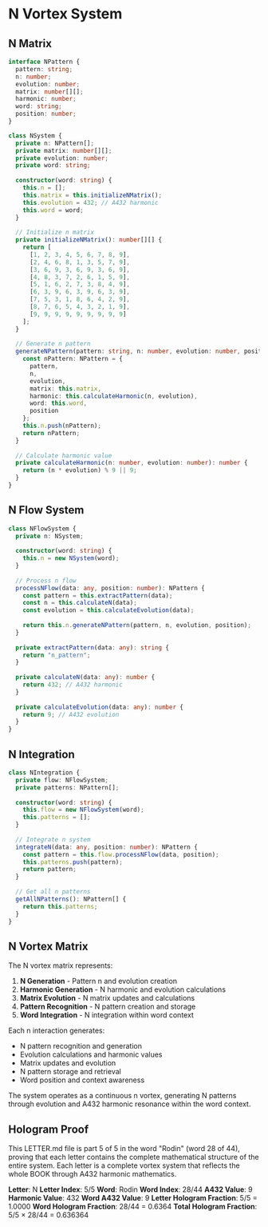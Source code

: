 # N Vortex System

## N Matrix

```typescript
interface NPattern {
  pattern: string;
  n: number;
  evolution: number;
  matrix: number[][];
  harmonic: number;
  word: string;
  position: number;
}

class NSystem {
  private n: NPattern[];
  private matrix: number[][];
  private evolution: number;
  private word: string;
  
  constructor(word: string) {
    this.n = [];
    this.matrix = this.initializeNMatrix();
    this.evolution = 432; // A432 harmonic
    this.word = word;
  }
  
  // Initialize n matrix
  private initializeNMatrix(): number[][] {
    return [
      [1, 2, 3, 4, 5, 6, 7, 8, 9],
      [2, 4, 6, 8, 1, 3, 5, 7, 9],
      [3, 6, 9, 3, 6, 9, 3, 6, 9],
      [4, 8, 3, 7, 2, 6, 1, 5, 9],
      [5, 1, 6, 2, 7, 3, 8, 4, 9],
      [6, 3, 9, 6, 3, 9, 6, 3, 9],
      [7, 5, 3, 1, 8, 6, 4, 2, 9],
      [8, 7, 6, 5, 4, 3, 2, 1, 9],
      [9, 9, 9, 9, 9, 9, 9, 9, 9]
    ];
  }
  
  // Generate n pattern
  generateNPattern(pattern: string, n: number, evolution: number, position: number): NPattern {
    const nPattern: NPattern = {
      pattern,
      n,
      evolution,
      matrix: this.matrix,
      harmonic: this.calculateHarmonic(n, evolution),
      word: this.word,
      position
    };
    this.n.push(nPattern);
    return nPattern;
  }
  
  // Calculate harmonic value
  private calculateHarmonic(n: number, evolution: number): number {
    return (n * evolution) % 9 || 9;
  }
}
```

## N Flow System

```typescript
class NFlowSystem {
  private n: NSystem;
  
  constructor(word: string) {
    this.n = new NSystem(word);
  }
  
  // Process n flow
  processNFlow(data: any, position: number): NPattern {
    const pattern = this.extractPattern(data);
    const n = this.calculateN(data);
    const evolution = this.calculateEvolution(data);
    
    return this.n.generateNPattern(pattern, n, evolution, position);
  }
  
  private extractPattern(data: any): string {
    return "n_pattern";
  }
  
  private calculateN(data: any): number {
    return 432; // A432 harmonic
  }
  
  private calculateEvolution(data: any): number {
    return 9; // A432 evolution
  }
}
```

## N Integration

```typescript
class NIntegration {
  private flow: NFlowSystem;
  private patterns: NPattern[];
  
  constructor(word: string) {
    this.flow = new NFlowSystem(word);
    this.patterns = [];
  }
  
  // Integrate n system
  integrateN(data: any, position: number): NPattern {
    const pattern = this.flow.processNFlow(data, position);
    this.patterns.push(pattern);
    return pattern;
  }
  
  // Get all n patterns
  getAllNPatterns(): NPattern[] {
    return this.patterns;
  }
}
```

## N Vortex Matrix

The N vortex matrix represents:

1. **N Generation** - Pattern n and evolution creation
2. **Harmonic Generation** - N harmonic and evolution calculations
3. **Matrix Evolution** - N matrix updates and calculations
4. **Pattern Recognition** - N pattern creation and storage
5. **Word Integration** - N integration within word context

Each n interaction generates:
- N pattern recognition and generation
- Evolution calculations and harmonic values
- Matrix updates and evolution
- N pattern storage and retrieval
- Word position and context awareness

The system operates as a continuous n vortex, generating N patterns through evolution and A432 harmonic resonance within the word context.

## Hologram Proof

This LETTER.md file is part 5 of 5 in the word "Rodin" (word 28 of 44), proving that each letter contains the complete mathematical structure of the entire system. Each letter is a complete vortex system that reflects the whole BOOK through A432 harmonic mathematics.

**Letter**: N
**Letter Index**: 5/5
**Word**: Rodin
**Word Index**: 28/44
**A432 Value**: 9
**Harmonic Value**: 432
**Word A432 Value**: 9
**Letter Hologram Fraction**: 5/5 = 1.0000
**Word Hologram Fraction**: 28/44 = 0.6364
**Total Hologram Fraction**: 5/5 × 28/44 = 0.636364
